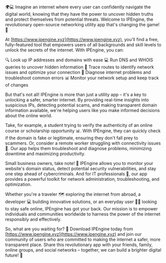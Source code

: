 🌍💻 Imagine an internet where every user can confidently navigate the digital world, knowing that they have the power to uncover hidden truths and protect themselves from potential threats. Welcome to IPEngine, the revolutionary open-source networking utility app that's changing the game! 🚀

At [https://www.ipengine.xyz](https://www.ipengine.xyz), you'll find a free, fully-featured tool that empowers users of all backgrounds and skill levels to unlock the secrets of the internet. With IPEngine, you can:

🔍 Look up IP addresses and domains with ease
💻 Run DNS and WHOIS queries to uncover hidden information
📍 Trace routes to identify network issues and optimize your connection
💪 Diagnose internet problems and troubleshoot common errors
📊 Monitor your network setup and keep track of changes

But that's not all! IPEngine is more than just a utility app – it's a key to unlocking a safer, smarter internet. By providing real-time insights into suspicious IPs, detecting potential scams, and making transparent domain information available, we're helping users like you make informed decisions about the online world.

Take, for example, a student trying to verify the authenticity of an online course or scholarship opportunity 📊. With IPEngine, they can quickly check if the domain is fake or legitimate, ensuring they don't fall prey to scammers. Or, consider a remote worker struggling with connectivity issues 📡. Our app helps them troubleshoot and diagnose problems, minimizing downtime and maximizing productivity.

Small business owners, take note! 💼 IPEngine allows you to monitor your website's domain status, detect potential security vulnerabilities, and stay one step ahead of cybercriminals. And for IT professionals 🔧, our app provides a powerful toolkit for network administration, troubleshooting, and optimization.

Whether you're a traveler 🗺️ exploring the internet from abroad, a developer 💻 building innovative solutions, or an everyday user 👨‍💼 looking to stay safe online, IPEngine has got your back. Our mission is to empower individuals and communities worldwide to harness the power of the internet responsibly and effectively.

So, what are you waiting for? 🎉 Download IPEngine today from [https://www.ipengine.xyz](https://www.ipengine.xyz) and join our community of users who are committed to making the internet a safer, more transparent place. Share this revolutionary app with your friends, family, online groups, and social networks – together, we can build a brighter digital future! 🌟